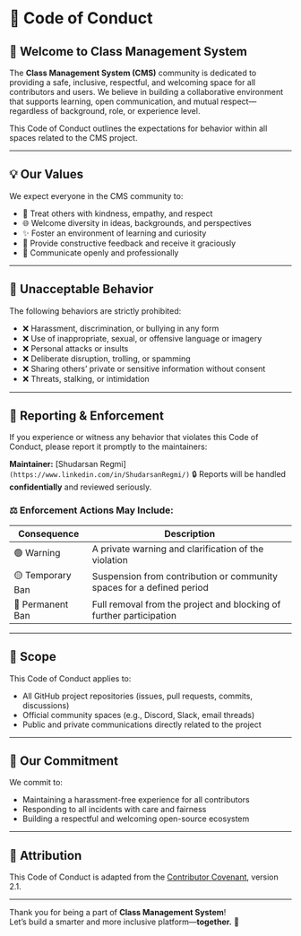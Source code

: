 # 📜 Code of Conduct

## 👋 Welcome to Class Management System

The **Class Management System (CMS)** community is dedicated to providing a safe, inclusive, respectful, and welcoming space for all contributors and users. We believe in building a collaborative environment that supports learning, open communication, and mutual respect—regardless of background, role, or experience level.

This Code of Conduct outlines the expectations for behavior within all spaces related to the CMS project.

---

## 💡 Our Values

We expect everyone in the CMS community to:

- 🤝 Treat others with kindness, empathy, and respect  
- 🌐 Welcome diversity in ideas, backgrounds, and perspectives  
- ✨ Foster an environment of learning and curiosity  
- 📝 Provide constructive feedback and receive it graciously  
- 💬 Communicate openly and professionally  

---

## 🚫 Unacceptable Behavior

The following behaviors are strictly prohibited:

- ❌ Harassment, discrimination, or bullying in any form  
- ❌ Use of inappropriate, sexual, or offensive language or imagery  
- ❌ Personal attacks or insults  
- ❌ Deliberate disruption, trolling, or spamming  
- ❌ Sharing others’ private or sensitive information without consent  
- ❌ Threats, stalking, or intimidation  

---

## 🙋 Reporting & Enforcement

If you experience or witness any behavior that violates this Code of Conduct, please report it promptly to the maintainers:

**Maintainer:** [Shudarsan Regmi]`(https://www.linkedin.com/in/ShudarsanRegmi/)`
🔒 Reports will be handled **confidentially** and reviewed seriously.

### ⚖️ Enforcement Actions May Include:

| Consequence       | Description                                                                 |
|-------------------|-----------------------------------------------------------------------------|
| 🟢 Warning         | A private warning and clarification of the violation                        |
| 🟡 Temporary Ban   | Suspension from contribution or community spaces for a defined period       |
| 🔴 Permanent Ban   | Full removal from the project and blocking of further participation         |

---

## 👥 Scope

This Code of Conduct applies to:

- All GitHub project repositories (issues, pull requests, commits, discussions)  
- Official community spaces (e.g., Discord, Slack, email threads)  
- Public and private communications directly related to the project  

---

## 🤝 Our Commitment

We commit to:

- Maintaining a harassment-free experience for all contributors  
- Responding to all incidents with care and fairness  
- Building a respectful and welcoming open-source ecosystem  

---

## 📝 Attribution

This Code of Conduct is adapted from the [Contributor Covenant](https://www.contributor-covenant.org/version/2/1/code_of_conduct.html), version 2.1.

---

Thank you for being a part of **Class Management System**!  
Let’s build a smarter and more inclusive platform—**together.** 🚀


